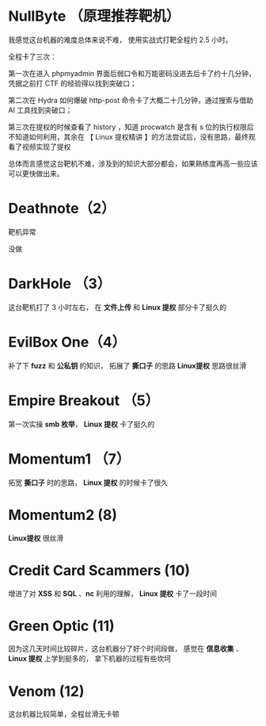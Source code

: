 
# NullByte （原理推荐靶机）

我感觉这台机器的难度总体来说不难，
使用实战式打靶全程约 2.5 小时。

全程卡了三次：

第一次在进入 phpmyadmin 界面后弱口令和万能密码没进去后卡了约十几分钟，凭据之前打 CTF 的经验得以找到突破口；

第二次在 Hydra 如何爆破 http-post 命令卡了大概二十几分钟，通过搜索与借助 AI 工具找到突破口；

第三次在提权的时候查看了 history ，知道 procwatch 是含有 s 位的执行权限后不知道如何利用，其余在 【 Linux 提权精讲 】的方法尝试后，没有思路，最终观看了视频实现了提权

总体而言感觉这台靶机不难，涉及到的知识大部分都会，如果熟练度再高一些应该可以更快做出来。

# Deathnote（2）

靶机异常

没做

# DarkHole （3）

这台靶机打了 3 小时左右，
在 **文件上传** 和  **Linux 提权** 部分卡了挺久的

# EvilBox One（4）

补了下 **fuzz** 和 **公私钥** 的知识，
拓展了 **撕口子** 的思路
**Linux提权** 思路很丝滑

# Empire Breakout （5）

第一次实操 **smb 枚举**，
**Linux 提权** 卡了挺久的

# Momentum1 （7）

拓宽 **撕口子** 时的思路，
**Linux 提权** 的时候卡了很久


# Momentum2 (8)

**Linux提权** 很丝滑

# Credit Card Scammers (10)

增进了对 **XSS** 和 **SQL**  、**nc** 利用的理解，
**Linux 提权** 卡了一段时间

# Green Optic (11)

因为这几天时间比较碎片，这台机器分了好个时间段做，
感觉在 **信息收集** 、 **Linux 提权** 上学到挺多的，
拿下机器的过程有些坎坷


# Venom (12)

这台机器比较简单，全程丝滑无卡顿